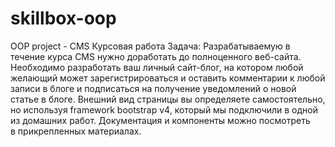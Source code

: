 # skillbox-oop
OOP project - CMS
Курсовая работа
Задача:
Разрабатываемую в течение курса CMS нужно доработать до полноценного веб-сайта.
Необходимо разработать ваш личный сайт-блог, на котором любой желающий может 
зарегистрироваться и оставить комментарии к любой записи в блоге и подписаться 
на получение уведомлений о новой статье в блоге. 
Внешний вид страницы вы определяете самостоятельно, но используя framework bootstrap v4, 
который мы подключили в одной из домашних работ. 
Документация и компоненты можно посмотреть в прикрепленных материалах.

